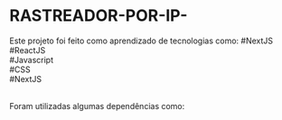 # RASTREADOR-POR-IP-
Este projeto foi feito como aprendizado de tecnologias como:
#NextJS <br>
#ReactJS <br>
#Javascript <br>
#CSS <br>
#NextJS <br><br>

Foram utilizadas algumas dependências como:
